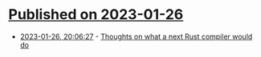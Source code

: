 # [Published on 2023-01-26](index.md)

* [2023-01-26, 20:06:27](https://news.ycombinator.com/item?id=34537969) - [Thoughts on what a next Rust compiler would do](https://matklad.github.io/2023/01/25/next-rust-compiler.html)
